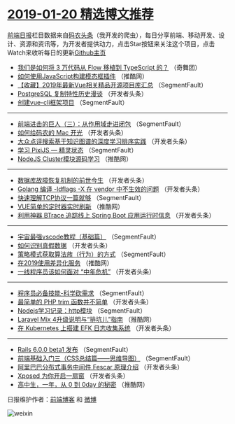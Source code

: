 # [2019-01-20 精选博文推荐](http://hao.caibaojian.com/date/2019/01/20)

[前端日报](http://caibaojian.com/c/news)栏目数据来自[码农头条](http://hao.caibaojian.com/)（我开发的爬虫），每日分享前端、移动开发、设计、资源和资讯等，为开发者提供动力，点击Star按钮来关注这个项目，点击Watch来收听每日的更新[Github主页](https://github.com/kujian/frontendDaily)
* [我们是如何将 3 万代码从 Flow 移植到 TypeScript 的？](http://hao.caibaojian.com/98486.html) （奇舞团）
* [如何使用JavaScript构建模态框插件](http://hao.caibaojian.com/98475.html) （推酷网）
* [【收藏】2019年最新Vue相关精品开源项目库汇总](http://hao.caibaojian.com/98411.html) （SegmentFault）
* [PostgreSQL 复制特性历史漫谈](http://hao.caibaojian.com/98442.html) （开发者头条）
* [创建vue-cli框架项目](http://hao.caibaojian.com/98422.html) （SegmentFault）

***
* [前端进击的巨人（三）：从作用域走进闭包](http://hao.caibaojian.com/98412.html) （SegmentFault）
* [如何给码农的 Mac 开光](http://hao.caibaojian.com/98427.html) （开发者头条）
* [大众点评搜索基于知识图谱的深度学习排序实践](http://hao.caibaojian.com/98438.html) （开发者头条）
* [学习 PixiJS — 精灵状态](http://hao.caibaojian.com/98417.html) （SegmentFault）
* [NodeJS Cluster模块源码学习](http://hao.caibaojian.com/98471.html) （推酷网）

***
* [数据库故障恢复机制的前世今生](http://hao.caibaojian.com/98428.html) （开发者头条）
* [Golang 编译 -ldflags -X 在 vendor 中不生效的问题](http://hao.caibaojian.com/98439.html) （开发者头条）
* [快速理解TCP协议一篇就够](http://hao.caibaojian.com/98418.html) （SegmentFault）
* [VUE简单的定时器实时刷新](http://hao.caibaojian.com/98472.html) （推酷网）
* [利用神器 BTrace 追踪线上 Spring Boot 应用运行时信息](http://hao.caibaojian.com/98429.html) （开发者头条）

***
* [宇宙最强vscode教程（基础篇）](http://hao.caibaojian.com/98408.html) （SegmentFault）
* [如何识别真假数据](http://hao.caibaojian.com/98440.html) （开发者头条）
* [策略模式获取算法族（行为）的方式](http://hao.caibaojian.com/98419.html) （SegmentFault）
* [在2019使用差异化服务](http://hao.caibaojian.com/98473.html) （推酷网）
* [一线程序员该如何面对 “中年危机”](http://hao.caibaojian.com/98430.html) （开发者头条）

***
* [程序员必备技能-科学砍需求](http://hao.caibaojian.com/98409.html) （SegmentFault）
* [最简单的 PHP trim 函数并不简单](http://hao.caibaojian.com/98441.html) （开发者头条）
* [Nodejs学习记录：http模块](http://hao.caibaojian.com/98420.html) （SegmentFault）
* [Laravel Mix 4升级说明与“排坑儿”指南](http://hao.caibaojian.com/98474.html) （推酷网）
* [在 Kubernetes 上搭建 EFK 日志收集系统](http://hao.caibaojian.com/98431.html) （开发者头条）

***
* [Rails 6.0.0 beta1 发布](http://hao.caibaojian.com/98410.html) （SegmentFault）
* [前端基础入门三（CSS总结篇——思维导图）](http://hao.caibaojian.com/98421.html) （SegmentFault）
* [阿里巴巴分布式事务中间件 Fescar 原理介绍](http://hao.caibaojian.com/98432.html) （开发者头条）
* [Xposed 为你开启一扇窗](http://hao.caibaojian.com/98443.html) （开发者头条）
* [高中生，一年，从 0 到 0day 的秘密](http://hao.caibaojian.com/98476.html) （推酷网）

日报维护作者：[前端博客](http://caibaojian.com/) 和 [微博](http://caibaojian.com/go/weibo)

![weixin](https://user-images.githubusercontent.com/3055447/38468989-651132ac-3b80-11e8-8e6b-15122322a9d7.png)